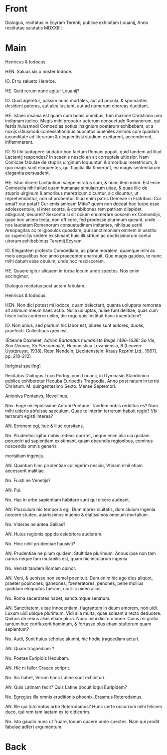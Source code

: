 # Front



Dialogus, recitatus in Ecyram Terentij publice exhibitam Louanij, Anno
restitutae salutatis MDXXIIII.



# Main



Henricus & Iodocus.

HEN. Saluus sis o noster Iodoce.

IO. Et tu salueto Henrice.

HE. Quid rerum nunc agitur Louanij?

IO. Quid ageretur, passim nunc mortales, aut ad pocula, & spumantes
desident pateras, aut alea lusitant, aut ad numerum choreas ductitant.

HE. Istaec insania est quam cum bonis omnibus, tum maxime Christiano
uiro indignam iudico. Magis mihi probatur ueterum consuetudo Romanorum,
qui festis huiusmodi Comoedias potius insignium poetarum exhibebant, ut
a noxijs istiusmodi comessationibus auocatos iuueniles animos cum quadam
iucunditate ad literarum & eloquentissi studium excitarent, accenderent,
inflammarent.

IO. Si tibi tantopere laudatur hoc factum Romani populi, quid tandem ad
illud Lactantij respondes? In scaenis nescio an sit corruptela
uitiosior. Nam Comicae fabulae de stupris uirginum loquuntur, & amoribus
meretricum, & quo magis sunt eloquentes, qui flagitia illa finxerunt, eo
magis sententiarum elegantia persuadent.

HE. Istuc dicere Lactantium saepe miratus sum, & nunc item miror. Est
enim Comoedia nihil aliud quam humanae simulacrum uitae, & quae illic de
stupris uirginum & amoribus meretricum dicuntur, sic dicuntur, ut
reprehendantur, non ut probentur. Illud enim patris Demeae in Fratribus:
Cur amat? cur potat? Cur emis amicam Mitio? quem non doceat hoc turpe
esse adolescentulo, si inter scorta, & combibones rem patriam dilapidet,
abliguriat, deuoret? Sexcenta si sit ocium enumerare possem ex
Comoedijs, quae hoc animo lecta, non officere, fed prodesse plurimum
queant, unde nos laudatam Romanorum consuetudinem imitantes, nihilque
ueriti Areopagitas ac religiosulos quosdam, qui sanctimoniam omnem in
uestitu ac supercilijs sedere existimant huic illustrium ac
doctissimorum coetui uirorum exhibebimus Terentij Ecyram.

IO. Elegantem profecto Comoediam, ac plane moralem, quamque mihi ac meis
aequalibus hoc anno praeceptor enarrauit. Quo magis gaudeo, te nunc mihi
datum esse obuium, unde hoc resciscerem.

HE. Quaere igitur aliquem in turba locum unde spectes. Nos enim
accingimur.

Dialogus recitatus post actam fabulam.

Henricus & Iodocus.

HEN. Non dici potest mi Iodoce, quam delectarit, quanta uoluptate
remorata sit animum meum haec actio. Nulla uoluptas, nulae funt
delitiae, quas cum hisce ludis conferre uelim, dic rogo quis instituit
hanc iuuentutem?

IO. Non unius, sed plurium hic labor est, plures sunt autores, duces,
praefecti. Collectiuus grex est.

(Étienne Daxhelet, *Adrien Barlandus humaniste Belge 1486-1638: Sa Vie,
Son Oeuvre, Sa Personnalité*, Humanistica Lovaniensia, 6 (Leuven:
Uystpruyst, 1938), Repr. Nendeln, Liechtenstein: Kraus Reprint Ltd.,
1967), pp. 210-212)

\[original spelling\]

Recitatus Dialogus Loco Porlogi cum Louanij, in Gymnasio Standonico
publice exhiberetur Hecuba Euripedis Tragoedia, Anno post natum in
terris Christum. M. quingentesimo Sexto. Mense Septembri.

Anionivs Pontanvs, Novellinus.

Nov. Euge mi lepidissime Antoni Pontane. Tandem nobis redditus es? Nam
mihi uideris abfuisse saeculum. Quae te interim terrarum habuit regio?
Vbi terrarum egisti interea?

AN. Erronem egi, huc & illuc cursitans.

No. Prudentior igitur nobis redeas oportet, neque enim alia uia quidam
perueniri ad sapientiam existimant, quam obeundis regionibus, cominus
noscendis omnis generis

mortalium ingenijs.

AN. Quantum hinc prudentiae collegerim nescio, Vtinam nihil etiam
aecesserit malitiae.

No. Fuisti ne Venetijs?

AN. Fui.

No. Hac in urbe sapientiam habitare sunt qui dicere audeant.

AN. Plusculum hic temporis egi. Dum mores ciuitatis, dum ciuium ingenia
norcere studeo, auarissimos inuenio & elatissimos omnium mortalium.

No. Videras ne antea Gallias?

AN. Huius regionis oppida celebriora audieram.

No. Hinc nihil prudentiae hausisti?

AN. Prudentiae ne pilum quidem, Stultitiae plurimum. Annus ipse non tam
uarius neque tam mutabilis est, quam hic incolarum ingenia.

No. Venisti tandem Romam opinor.

AN. Veni, & uenisse non semel poenituit. Dum enim hic ago dies aliquot,
praeter popinones, ganeones, foeneratores, penones, pene mollius quiddam
eloquutus fueram, uix illic uideo alios.

No. Roma sacerdotes habet, sanctumque senatum.

AN. Sanctitatem, uitae innocentiam, flagrantem in deum amorem, non uidi.
Luxum uidi ubique plurimum. Vidi alia multa, quae soleant a recto
deducere. Quibus de rebus alias etiam plura. Nunc mihi dicito o bone.
Cuius rei gratia tantum huc confluxerit hominum, & fortasse plus etiam
stultorum quam sapientum?

No. Audi, Sunt huius scholae alumni, hic hodie tragoediam acturi.

AN. Quam tragoediam ?

No. Poetae Euripidis Hecubam.

AN. Hic ni fallor Graece scriprit.

No. Sic habet, Verum hanc Latine sunt exhibituri.

AN. Quis Latinam fecit? Quis Latine docuit loqui Euripidem?

No. Egregius ille omnis eruditionis phoenix, Erasmus Roterodamus.

AN. Ille qui toto notus orbe Roterodamus? Hunc certe occurrum mihi
felicem duco, qui rem tam laetam ex te didicerim.

No. Isto gaudio nunc ut fruare, locum quaere unde spectes. Nam qui
prodit fabulae adfert argumentum.



# Back



